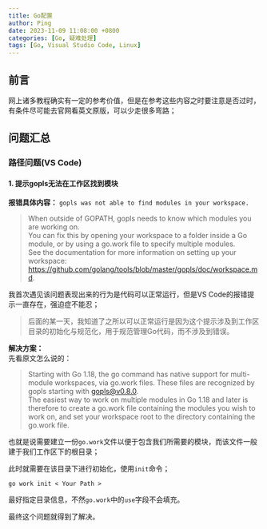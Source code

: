 ```yaml
---
title: Go配置
author: Ping
date: 2023-11-09 11:08:00 +0800
categories: [Go, 疑难处理]
tags: [Go, Visual Studio Code, Linux]
---
```


## 前言

网上诸多教程确实有一定的参考价值，但是在参考这些内容之时要注意是否过时，有条件尽可能去官网看英文原版，可以少走很多弯路；

## 问题汇总

### 路径问题(VS Code)

#### 1. 提示gopls无法在**工作区**找到模块

**报错具体内容：** `gopls was not able to find modules in your workspace.`
> When outside of GOPATH, gopls needs to know which modules you are working on.  
You can fix this by opening your workspace to a folder inside a Go module, or by using a go.work file to specify multiple modules.  
See the documentation for more information on setting up your workspace: https://github.com/golang/tools/blob/master/gopls/doc/workspace.md.

我首次遇见该问题表现出来的行为是代码可以正常运行，但是VS Code的报错提示一直存在，强迫症不能忍；

> 后面的某一天，我知道了之所以可以正常运行是因为这个提示涉及到工作区目录的初始化与规范化，用于规范管理Go代码，而不涉及到错误。

**解决方案：**  
先看原文怎么说的：
> Starting with Go 1.18, the go command has native support for multi-module workspaces, via go.work files. These files are recognized by gopls starting with gopls@v0.8.0.  
The easiest way to work on multiple modules in Go 1.18 and later is therefore to create a go.work file containing the modules you wish to work on, and set your workspace root to the directory containing the go.work file.  

也就是说需要建立一份`go.work`文件以便于包含我们所需要的模块，而该文件一般建于我们工作区下的根目录；

此时就需要在该目录下进行初始化，使用`init`命令；

```shell
go work init < Your Path >
```

最好指定目录信息，不然`go.work`中的`use`字段不会填充。

最终这个问题就得到了解决。





